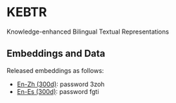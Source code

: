 # KEBTR
Knowledge-enhanced Bilingual Textual Representations

## Embeddings and Data

Released embeddings as follows:

* [En-Zh (300d)](https://pan.baidu.com/s/1aIWQbyF_2M9QdtKT29Bf-g): password 3zoh
* [En-Es (300d)](https://pan.baidu.com/s/1yxIbmN0BFfnr2hXRAYgMZg): password fgti

